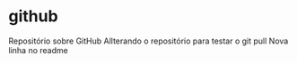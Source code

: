 # github
Repositório sobre GitHub
Allterando o repositório para testar o git pull
Nova linha no readme

